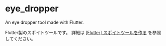 # eye_dropper

An eye dropper tool made with Flutter.

Flutter製のスポイトツールです。
詳細は [[Flutter] スポイトツールを作る](https://qiita.com/satoshii/items/76f1a91ab72b6822309c) を参照してください。

